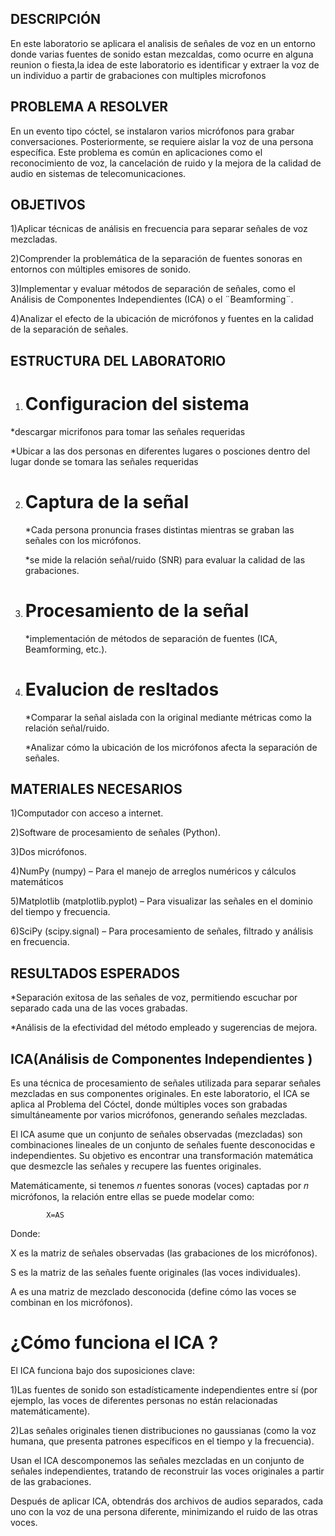 ## DESCRIPCIÓN

En este laboratorio se aplicara el analisis de señales de voz en un entorno donde varias 
fuentes de sonido estan mezcaldas, como ocurre en alguna reunion o fiesta,la idea de este 
laboratorio es identificar y extraer la voz de un individuo a partir de grabaciones con multiples 
microfonos 

## PROBLEMA A RESOLVER 
En un evento tipo cóctel, se instalaron varios micrófonos para grabar conversaciones. Posteriormente, 
se requiere aislar la voz de una persona específica. Este problema es común en aplicaciones como el reconocimiento de voz, la cancelación de ruido y la mejora de la calidad de audio en sistemas de telecomunicaciones.

## OBJETIVOS

1)Aplicar técnicas de análisis en frecuencia para separar señales de voz mezcladas.

2)Comprender la problemática de la separación de fuentes sonoras en entornos con múltiples emisores de sonido.

3)Implementar y evaluar métodos de separación de señales,
como el Análisis de Componentes Independientes (ICA) o el ¨Beamforming¨.

4)Analizar el efecto de la ubicación de micrófonos y fuentes en la calidad de la separación de señales.

## ESTRUCTURA DEL LABORATORIO

1) # Configuracion del sistema
  *descargar micrifonos para tomar las señales requeridas 
  
  *Ubicar a las dos personas en diferentes lugares o posciones dentro 
  del lugar donde se tomara las señales  requeridas 
  
2) # Captura de la señal
   *Cada persona pronuncia frases distintas mientras se graban las señales con los micrófonos.
   
   *se mide la relación señal/ruido (SNR) para evaluar la calidad de las grabaciones.
   
4) # Procesamiento de la señal 
   *implementación de métodos de separación de fuentes (ICA, Beamforming, etc.).

5) # Evalucion de resltados 
   *Comparar la señal aislada con la original mediante métricas como la relación señal/ruido.
   
   *Analizar cómo la ubicación de los micrófonos afecta la separación de señales.
   
## MATERIALES NECESARIOS
1)Computador con acceso a internet.

2)Software de procesamiento de señales (Python).

3)Dos micrófonos.

4)NumPy (numpy) – Para el manejo de arreglos numéricos y cálculos matemáticos

5)Matplotlib (matplotlib.pyplot) – Para visualizar las señales en el dominio del tiempo y frecuencia.

6)SciPy (scipy.signal) – Para procesamiento de señales, filtrado y análisis en frecuencia.

## RESULTADOS ESPERADOS

*Separación exitosa de las señales de voz, permitiendo escuchar por separado cada una de las voces grabadas.

*Análisis de la efectividad del método empleado y sugerencias de mejora.

## ICA(Análisis de Componentes Independientes )
Es una técnica de procesamiento de señales utilizada para separar señales mezcladas en sus componentes originales. En este laboratorio, el ICA se aplica al Problema del Cóctel, donde múltiples voces son grabadas simultáneamente por varios micrófonos, generando señales mezcladas.

El ICA asume que un conjunto de señales observadas (mezcladas) son combinaciones lineales de un conjunto de señales fuente desconocidas e independientes. Su objetivo es encontrar una transformación matemática que desmezcle las señales y recupere las fuentes originales.

Matemáticamente, si tenemos 𝑛 fuentes sonoras (voces) captadas por 𝑛 micrófonos, la relación entre ellas se puede modelar como:

            X=AS
Donde:

X es la matriz de señales observadas (las grabaciones de los micrófonos).

S es la matriz de las señales fuente originales (las voces individuales).

A es una matriz de mezclado desconocida (define cómo las voces se combinan en los micrófonos).

# ¿Cómo funciona el ICA ?

El ICA funciona bajo dos suposiciones clave:

1)Las fuentes de sonido son estadísticamente independientes entre sí (por ejemplo, las voces de diferentes personas no están relacionadas matemáticamente).

2)Las señales originales tienen distribuciones no gaussianas (como la voz humana, que presenta patrones específicos en el tiempo y la frecuencia).

Usan el ICA descomponemos las señales mezcladas en un conjunto de señales independientes, tratando de reconstruir las voces originales a partir de las grabaciones.

Después de aplicar ICA, obtendrás dos archivos de audios separados, cada uno con la voz de una persona diferente, minimizando el ruido de las otras voces.

